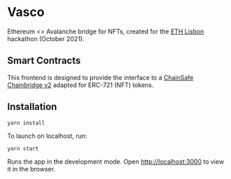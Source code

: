 # Vasco

Ethereum <> Avalanche bridge for NFTs, created for the [ETH Lisbon](https://www.ethlisbon.org/) hackathon (October 2021).

## Smart Contracts

This frontend is designed to provide the interface to a [ChainSafe Chainbridge v2](https://github.com/ChainSafe/chainbridge-core) adapted for ERC-721 (NFT) tokens.

## Installation

```
yarn install
```

To launch on localhost, run:

```
yarn start
```

Runs the app in the development mode.
Open [http://localhost:3000](http://localhost:3000) to view it in the browser.
